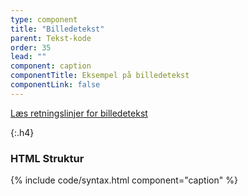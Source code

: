 ```yaml
---
type: component
title: "Billedetekst"
parent: Tekst-kode
order: 35
lead: ""
component: caption
componentTitle: Eksempel på billedetekst
componentLink: false
---
```


<a href="/design/typografi/tekst/#billedetekst-retningslinjer">Læs retningslinjer for billedetekst</a>

{:.h4}
### HTML Struktur

{% include code/syntax.html component="caption" %}
